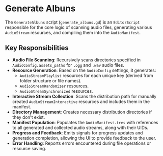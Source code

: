 # Generate Albuns

The `GenerateAlbuns` script (`generate_albuns.gd`) is an `EditorScript` responsible for the core logic of scanning audio files, generating various `AudioStream` resources, and compiling them into the `AudioManifest`.

## Key Responsibilities

*   **Audio File Scanning**: Recursively scans directories specified in `AudioConfig.assets_paths` for `.ogg` and `.wav` audio files.
*   **Resource Generation**: Based on the `AudioConfig` settings, it generates:
    *   `AudioStreamPlaylist` resources for each unique key (derived from folder structure or file names).
    *   `AudioStreamRandomizer` resources.
    *   `AudioStreamSynchronized` resources.
*   **Interactive Stream Collection**: Scans the distribution path for manually created `AudioStreamInteractive` resources and includes them in the manifest.
*   **Directory Management**: Creates necessary distribution directories if they don't exist.
*   **Manifest Population**: Populates the `AudioManifest.tres` with references to all generated and collected audio streams, along with their UIDs.
*   **Progress and Feedback**: Emits signals for progress updates and generation completion, allowing the UI to provide feedback to the user.
*   **Error Handling**: Reports errors encountered during file operations or resource saving.
